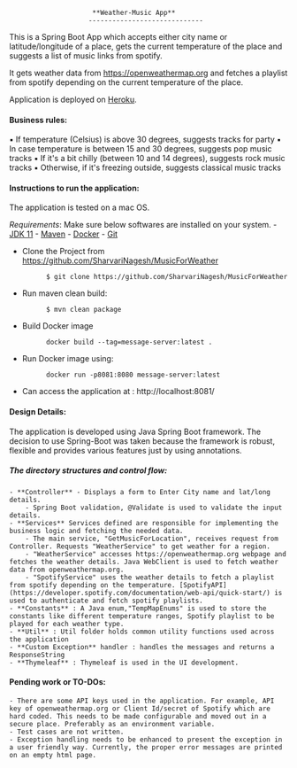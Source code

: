 						 **Weather-Music App**
						-----------------------------

This is a Spring Boot App which accepts either city name or latitude/longitude of a place, gets the current temperature of the place and suggests a list of music links from spotify.

It gets weather data from https://openweathermap.org and fetches a playlist from spotify depending on the current temperature of the place. 

Application is deployed on [Heroku](https://aqueous-journey-41424.herokuapp.com/). 

#### Business rules:
▪ If temperature (Celsius) is above 30 degrees, suggests tracks for party
▪ In case temperature is between 15 and 30 degrees, suggests pop music tracks
▪ If it's a bit chilly (between 10 and 14 degrees), suggests rock music tracks
▪ Otherwise, if it's freezing outside, suggests classical music tracks

#### Instructions to run the application:
The application is tested on a mac OS. 

*Requirements*:  Make sure below softwares are installed on your system.
	- [JDK 11](https://www.oracle.com/in/java/technologies/javase-jdk11-downloads.html) 
	- [Maven](https://maven.apache.org/download.cgi)
	- [Docker](https://www.docker.com/)
	- [Git](https://git-scm.com/book/en/v2/Getting-Started-Installing-Git)

- Clone the Project from https://github.com/SharvariNagesh/MusicForWeather
			
			$ git clone https://github.com/SharvariNagesh/MusicForWeather
- Run maven clean build:
			
			$ mvn clean package
- Build Docker image
	
			docker build --tag=message-server:latest .

- Run Docker image using:
		
			docker run -p8081:8080 message-server:latest
- Can access the application at : http://localhost:8081/

#### Design Details:
The application is developed using Java Spring Boot framework. The decision to use Spring-Boot was taken because the framework is robust, flexible and provides various features just by using annotations. 

##### The directory structures and control flow:
	- **Controller** - Displays a form to Enter City name and lat/long details.
		- Spring Boot validation, @Validate is used to validate the input details. 
	- **Services** Services defined are responsible for implementing the business logic and fetching the needed data. 
		- The main service, "GetMusicForLocation", receives request from Controller. Requests "WeatherService" to get weather for a region.
		- "WeatherService" accesses https://openweathermap.org webpage and fetches the weather details. Java WebClient is used to fetch weather data from openweathermap.org.
		- "SpotifyService" uses the weather details to fetch a playlist from spotify depending on the temperature. [SpotifyAPI](https://developer.spotify.com/documentation/web-api/quick-start/) is used to authenticate and fetch spotify playlists. 
	- **Constants** : A Java enum,"TempMapEnums" is used to store the constants like different temperature ranges, Spotify playlist to be played for each weather type.
	- **Util** : Util folder holds common utility functions used across the application
	- **Custom Exception** handler : handles the messages and returns a ResponseString
	- **Thymeleaf** : Thymeleaf is used in the UI development.
	
#### Pending work or TO-DOs:
	- There are some API keys used in the application. For example, API key of openweathermap.org or Client Id/secret of Spotify which are hard coded. This needs to be made configurable and moved out in a secure place. Preferably as an environment variable.
	- Test cases are not written. 
	- Exception handling needs to be enhanced to present the exception in a user friendly way. Currently, the proper error messages are printed on an empty html page.
	
